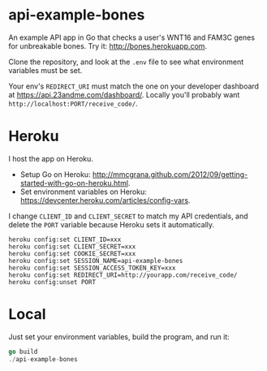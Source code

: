 api-example-bones
=================

An example API app in Go that checks a user's WNT16 and FAM3C genes for unbreakable bones. Try it: http://bones.herokuapp.com.

Clone the repository, and look at the ```.env``` file to see what environment variables must be set.

Your env's ```REDIRECT_URI``` must match the one on your developer dashboard at https://api.23andme.com/dashboard/. Locally you'll probably want ```http://localhost:PORT/receive_code/```.

Heroku
===
I host the app on Heroku. 
- Setup Go on Heroku: http://mmcgrana.github.com/2012/09/getting-started-with-go-on-heroku.html.
- Set environment variables on Heroku: https://devcenter.heroku.com/articles/config-vars. 

I change ```CLIENT_ID``` and ```CLIENT_SECRET``` to match my API credentials, and delete the ```PORT``` variable because Heroku sets it automatically.

```
heroku config:set CLIENT_ID=xxx
heroku config:set CLIENT_SECRET=xxx
heroku config:set COOKIE_SECRET=xxx
heroku config:set SESSION_NAME=api-example-bones
heroku config:set SESSION_ACCESS_TOKEN_KEY=xxx
heroku config:set REDIRECT_URI=http://yourapp.com/receive_code/
heroku config:unset PORT
```

Local
===

Just set your environment variables, build the program, and run it:

```go
go build
./api-example-bones
```
